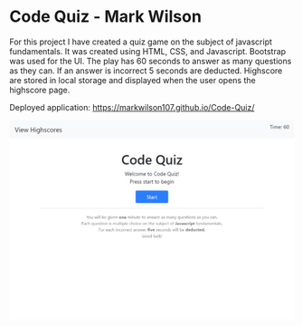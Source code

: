 # Code Quiz - Mark Wilson

For this project I have created a quiz game on the subject of javascript fundamentals. It was created using HTML, CSS, and Javascript. Bootstrap was used for the UI.
The play has 60 seconds to answer as many questions as they can. If an answer is incorrect 5 seconds are deducted.
Highscore are stored in local storage and displayed when the user opens the highscore page.

Deployed application: https://markwilson107.github.io/Code-Quiz/

![Image of Yaktocat](https://github.com/markwilson107/code-quiz//blob/master/assets/Deployed-Application.png)
